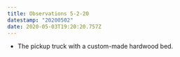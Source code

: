 ```yaml
---
title: Observations 5-2-20
datestamp: "20200502"
date: 2020-05-03T19:20:20.757Z
---
```

- The pickup truck with a custom-made hardwood bed.